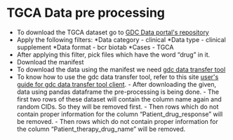 # TGCA Data pre processing
 - To download the TGCA dataset go to [GDC Data portal's repository](https://portal.gdc.cancer.gov/repository)
  - Apply the following filters:
              *Data category - clinical
              *Data type - clinical supplement
              *Data format - bcr biotab
              *Cases - TGCA
   - After applying this filter, pick files which have the word “drug” in it.
   - Download the manifest
   - To download the data using the manifest we need [gdc data transfer tool](https://gdc.cancer.gov/access-data/gdc-data-transfer-tool)
   - To know how to use the gdc data transfer tool, refer to this site [user's guide for gdc data transfer tool client](https://docs.gdc.cancer.gov/Data_Transfer_Tool/Users_Guide/Data_Download_and_Upload/).
    - After downloading the given, data using pandas dataframe the pre-processing is being done.
    - The first two rows of these dataset will contain the column name again and random CIDs. So they will be removed first.
    - Then rows which do not contain proper information for the column “Patient_drug_response” will be removed.
    - Then rows which do not contain proper information for the column “Patient_therapy_drug_name” will be removed.
